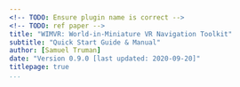 ```yaml
---
<!-- TODO: Ensure plugin name is correct -->
<!-- TODO: ref paper -->
title: "WIMVR: World-in-Miniature VR Navigation Toolkit"
subtitle: "Quick Start Guide & Manual"
author: [Samuel Truman]
date: "Version 0.9.0 [last updated: 2020-09-20]"
titlepage: true
...
```

